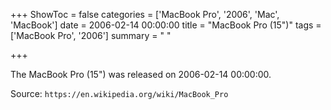 +++
ShowToc = false
categories = ['MacBook Pro', '2006', 'Mac', 'MacBook']
date = 2006-02-14 00:00:00
title = "MacBook Pro (15\")"
tags = ['MacBook Pro', '2006']
summary = " "

+++

The MacBook Pro (15") was released on 2006-02-14 00:00:00.

Source: `https://en.wikipedia.org/wiki/MacBook_Pro`


